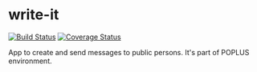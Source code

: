 write-it
========

[![Build Status](https://api.travis-ci.org/ciudadanointeligente/write-it.png?branch=master)](https://api.travis-ci.org/ciudadanointeligente/write-it.png)
[![Coverage Status](https://coveralls.io/repos/ciudadanointeligente/write-it/badge.png?branch=master)](https://coveralls.io/r/ciudadanointeligente/write-it)

App to create and send messages to public persons. It's part of POPLUS environment.
